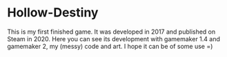 # Hollow-Destiny
This is my first finished game. It was developed in 2017 and published on Steam in 2020.
Here you can see its development with gamemaker 1.4 and gamemaker 2, my (messy) code and art. 
I hope it can be of some use =)
